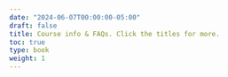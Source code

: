 ```yaml
---
date: "2024-06-07T00:00:00-05:00"
draft: false
title: Course info & FAQs. Click the titles for more.
toc: true
type: book
weight: 1
---
```

